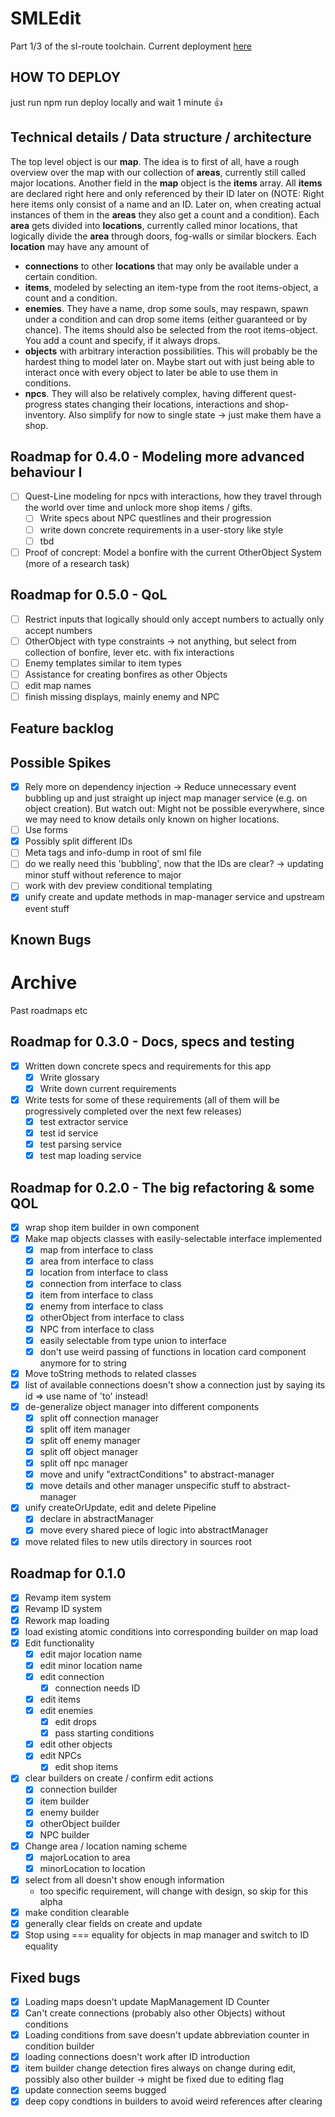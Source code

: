 # SMLEdit
Part 1/3 of the sl-route toolchain. Current deployment [here](https://0815sailsman.github.io/sml-edit/)

## HOW TO DEPLOY
just run
  npm run deploy
locally and wait 1 minute :thumbsup:

## Technical details / Data structure / architecture
The top level object is our **map**.
The idea is to first of all, have a rough overview over the map with our collection of **areas**, currently still called major locations.
Another field in the **map** object is the **items** array. All **items** are declared right here and only referenced by their ID later on
(NOTE: Right here items only consist of a name and an ID. Later on, when creating actual instances of them in the **areas** they also get a count and a condition).
Each **area** gets divided into **locations**, currently called minor locations, that logically divide the **area** through doors, fog-walls or similar blockers.
Each **location** may have any amount of
 - **connections** to other **locations** that may only be available under a certain condition.
 - **items**, modeled by selecting an item-type from the root items-object, a count and a condition.
 - **enemies**. They have a name, drop some souls, may respawn, spawn under a condition and can drop some items (either guaranteed or by chance). The items should also be selected from the root items-object. You add a count and specify, if it always drops.
 - **objects** with arbitrary interaction possibilities. This will probably be the hardest thing to model later on. Maybe start out with just being able to interact once with every object to later be able to use them in conditions.
 - **npcs**. They will also be relatively complex, having different quest-progress states changing their locations, interactions and shop-inventory. Also simplify for now to single state -> just make them have a shop.

## Roadmap for 0.4.0 - Modeling more advanced behaviour I
- [ ] Quest-Line modeling for npcs with interactions, how they travel through the world over time and unlock more shop items / gifts.
  - [ ] Write specs about NPC questlines and their progression
  - [ ] write down concrete requirements in a user-story like style
  - [ ] tbd
- [ ] Proof of concrept: Model a bonfire with the current OtherObject System (more of a research task)

## Roadmap for 0.5.0 - QoL
- [ ] Restrict inputs that logically should only accept numbers to actually only accept numbers
- [ ] OtherObject with type constraints -> not anything, but select from collection of bonfire, lever etc. with fix interactions
- [ ] Enemy templates similar to item types
- [ ] Assistance for creating bonfires as other Objects
- [ ] edit map names
- [ ] finish missing displays, mainly enemy and NPC

## Feature backlog


## Possible Spikes
- [x] Rely more on dependency injection -> Reduce unnecessary event bubbling up and just straight up inject map manager service (e.g. on object creation). But watch out: Might not be possible everywhere, since we may need to know details only known on higher locations.
- [ ] Use forms
- [x] Possibly split different IDs
- [ ] Meta tags and info-dump in root of sml file
- [ ] do we really need this 'bubbling', now that the IDs are clear? -> updating minor stuff without reference to major
- [ ] work with dev preview conditional templating
- [x] unify create and update methods in map-manager service and upstream event stuff

## Known Bugs


# Archive
Past roadmaps etc

## Roadmap for 0.3.0 - Docs, specs and testing
- [x] Written down concrete specs and requirements for this app
  - [x] Write glossary
  - [x] Write down current requirements
- [x] Write tests for some of these requirements (all of them will be progressively completed over the next few releases)
  - [x] test extractor service
  - [x] test id service
  - [x] test parsing service
  - [x] test map loading service

## Roadmap for 0.2.0 - The big refactoring & some QOL
- [x] wrap shop item builder in own component
- [x] Make map objects classes with easily-selectable interface implemented
  - [x] map from interface to class
  - [x] area from interface to class
  - [x] location from interface to class
  - [x] connection from interface to class
  - [x] item from interface to class
  - [x] enemy from interface to class
  - [x] otherObject from interface to class
  - [x] NPC from interface to class
  - [x] easily selectable from type union to interface
  - [x] don't use weird passing of functions in location card component anymore for to string
- [x] Move toString methods to related classes
- [x] list of available connections doesn't show a connection just by saying its id => use name of 'to' instead!
- [x] de-generalize object manager into different components
  - [x] split off connection manager
  - [x] split off item manager
  - [x] split off enemy manager
  - [x] split off object manager
  - [x] split off npc manager
  - [x] move and unify "extractConditions" to abstract-manager
  - [x] move details and other manager unspecific stuff to abstract-manager
- [x] unify createOrUpdate, edit and delete Pipeline
  - [x] declare in abstractManager
  - [x] move every shared piece of logic into abstractManager
- [x] move related files to new utils directory in sources root

## Roadmap for 0.1.0
- [x] Revamp item system
- [x] Revamp ID system
- [x] Rework map loading
- [x] load existing atomic conditions into corresponding builder on map load
- [x] Edit functionality
  - [x] edit major location name
  - [x] edit minor location name
  - [x] edit connection
    - [x] connection needs ID
  - [x] edit items
  - [x] edit enemies
    - [x] edit drops
    - [x] pass starting conditions
  - [x] edit other objects
  - [x] edit NPCs
    - [x] edit shop items
- [x] clear builders on create / confirm edit actions
  - [x] connection builder
  - [x] item builder
  - [x] enemy builder
  - [x] otherObject builder
  - [x] NPC builder
- [x] Change area / location naming scheme
  - [x] majorLocation to area
  - [x] minorLocation to location
- [x] select from all doesn't show enough information
  - too specific requirement, will change with design, so skip for this alpha
- [x] make condition clearable
- [x] generally clear fields on create and update
- [x] Stop using === equality for objects in map manager and switch to ID equality

## Fixed bugs
- [x] Loading maps doesn't update MapManagement ID Counter
- [x] Can't create connections (probably also other Objects) without conditions
- [x] Loading conditions from save doesn't  update abbreviation counter in condition builder
- [x] loading connections doesn't work after ID introduction
- [x] item builder change detection fires always on change during edit, possibly also other builder -> might be fixed due to editing flag
- [x] update connection seems bugged
- [x] deep copy condtions in builders to avoid weird references after clearing
